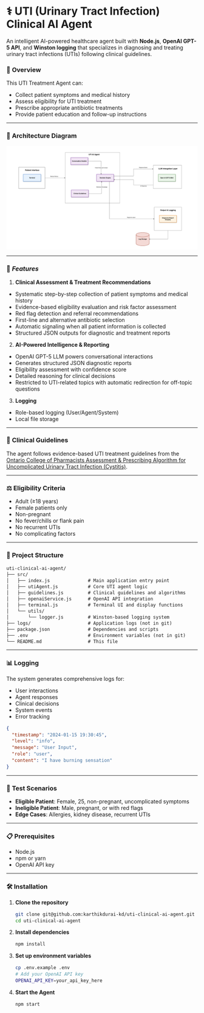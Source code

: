 # ⚕️ UTI (Urinary Tract Infection) Clinical AI Agent
An intelligent AI-powered healthcare agent built with **Node.js**, **OpenAI GPT-5 API**, and **Winston logging** that specializes in diagnosing and treating urinary tract infections (UTIs) following clinical guidelines. 

### 🎯 **Overview**

This UTI Treatment Agent can:
- Collect patient symptoms and medical history
- Assess eligibility for UTI treatment
- Prescribe appropriate antibiotic treatments
- Provide patient education and follow-up instructions

---

### 📎 **Architecture Diagram**

<img width="870" alt="Architerure Diagram" src="assets/uti-agent-architecture.png" />

---

### 🚀 ***Features***

1. **Clinical Assessment & Treatment Recommendations**
- Systematic step-by-step collection of patient symptoms and medical history
- Evidence-based eligibility evaluation and risk factor assessment
- Red flag detection and referral recommendations
- First-line and alternative antibiotic selection
- Automatic signaling when all patient information is collected
- Structured JSON outputs for diagnostic and treatment reports

2. **AI-Powered Intelligence & Reporting**
- OpenAI GPT-5 LLM powers conversational interactions
- Generates structured JSON diagnostic reports
- Eligibility assessment with confidence score
- Detailed reasoning for clinical decisions
- Restricted to UTI-related topics with automatic redirection for off-topic questions

3. **Logging**
- Role-based logging (User/Agent/System)
- Local file storage

---

### 🏥 **Clinical Guidelines**

The agent follows evidence-based UTI treatment guidelines from the [Ontario College of Pharmacists Assessment & Prescribing Algorithm for Uncomplicated Urinary Tract Infection (Cystitis)](https://www.ocpinfo.com/wp-content/uploads/2022/12/assessment-prescribing-algorithm-urinary-tract-infection-english.pdf).

---

### ⚖️ **Eligibility Criteria**
- Adult (≥18 years)
- Female patients only
- Non-pregnant
- No fever/chills or flank pain
- No recurrent UTIs
- No complicating factors

---

### 📁 **Project Structure**

```
uti-clinical-ai-agent/
├── src/
│   ├── index.js              # Main application entry point
│   ├── utiAgent.js           # Core UTI agent logic
│   ├── guidelines.js         # Clinical guidelines and algorithms
│   ├── openaiService.js      # OpenAI API integration
│   ├── terminal.js           # Terminal UI and display functions
│   └── utils/
│       └── logger.js         # Winston-based logging system
├── logs/                     # Application logs (not in git)
├── package.json              # Dependencies and scripts
├── .env                      # Environment variables (not in git)
└── README.md                 # This file
```
---

### 📊 **Logging**

The system generates comprehensive logs for:
- User interactions
- Agent responses
- Clinical decisions
- System events
- Error tracking

```json
{
  "timestamp": "2024-01-15 19:30:45",
  "level": "info",
  "message": "User Input",
  "role": "user",
  "content": "I have burning sensation"
}
```

---

### 🔖 **Test Scenarios**
- **Eligible Patient**: Female, 25, non-pregnant, uncomplicated symptoms
- **Ineligible Patient**: Male, pregnant, or with red flags
- **Edge Cases**: Allergies, kidney disease, recurrent UTIs

---

### 📋 **Prerequisites**

- Node.js
- npm or yarn
- OpenAI API key

---

### 🛠️ **Installation**

1. **Clone the repository**
   ```bash
   git clone git@github.com:karthikdurai-kd/uti-clinical-ai-agent.git
   cd uti-clinical-ai-agent
   ```

2. **Install dependencies**
   ```bash
   npm install
   ```

3. **Set up environment variables**
   ```bash
   cp .env.example .env
   # Add your OpenAI API key
   OPENAI_API_KEY=your_api_key_here
   ```

4. **Start the Agent**
   ```bash
   npm start
   ```